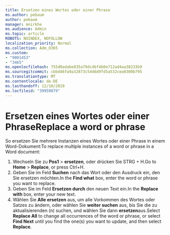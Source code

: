 ```yaml
---
title: Ersetzen eines Wortes oder einer Phrase
ms.author: pebaum
author: pebaum
manager: mnirkhe
ms.audience: Admin
ms.topic: article
ROBOTS: NOINDEX, NOFOLLOW
localization_priority: Normal
ms.collection: Adm_O365
ms.custom:
- "9001453"
- "3465"
ms.openlocfilehash: 755d0adabe835a79dc4bf4b0e712ad4aa38233b9
ms.sourcegitcommit: cbbd46fa9a32873c5446d9fd5a532cea0300b795
ms.translationtype: MT
ms.contentlocale: de-DE
ms.lasthandoff: 12/10/2019
ms.locfileid: "39959879"
---
```

# <a name="replace-a-word-or-phrase"></a><span data-ttu-id="6253f-102">Ersetzen eines Wortes oder einer Phrase</span><span class="sxs-lookup"><span data-stu-id="6253f-102">Replace a word or phrase</span></span>

<span data-ttu-id="6253f-103">So ersetzen Sie mehrere Instanzen eines Wortes oder einer Phrase in einem Word-Dokument:</span><span class="sxs-lookup"><span data-stu-id="6253f-103">To replace multiple instances of a word or phrase in a Word document:</span></span>

1. <span data-ttu-id="6253f-104">Wechseln Sie zu **Pos1** > **ersetzen**, oder drücken Sie STRG + H.</span><span class="sxs-lookup"><span data-stu-id="6253f-104">Go to **Home** > **Replace**, or press Ctrl+H.</span></span>
2. <span data-ttu-id="6253f-105">Geben Sie im Feld **Suchen** nach das Wort oder den Ausdruck ein, den Sie ersetzen möchten.</span><span class="sxs-lookup"><span data-stu-id="6253f-105">In the **Find what** box, enter the word or phrase you want to replace.</span></span> 
3. <span data-ttu-id="6253f-106">Geben Sie im Feld **Ersetzen durch** den neuen Text ein.</span><span class="sxs-lookup"><span data-stu-id="6253f-106">In the **Replace with** box, enter your new text.</span></span>
3. <span data-ttu-id="6253f-107">Wählen Sie **Alle ersetzen** aus, um alle Vorkommen des Wortes oder Satzes zu ändern, oder wählen Sie **weiter suchen** aus, bis Sie die zu aktualisierenden (n) suchen, und wählen Sie dann **ersetzen**aus.</span><span class="sxs-lookup"><span data-stu-id="6253f-107">Select **Replace All** to change all occurrences of the word or phrase, or select **Find Next** until you find the one(s) you want to update, and then select **Replace**.</span></span>